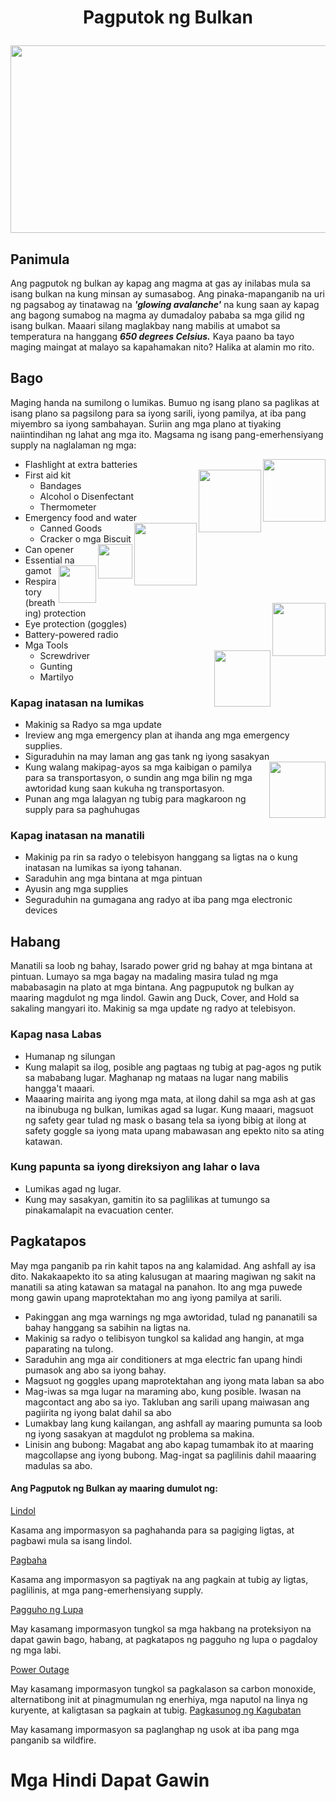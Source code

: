 # <p><center>Pagputok ng Bulkan</p>
  
<p align="center">
  <img width="600" height="300" src="https://user-images.githubusercontent.com/102717555/190837614-6fac1153-be4d-4c48-afb6-37cc7d46342a.png">
</p>

## Panimula

Ang pagputok ng bulkan ay kapag ang magma at gas ay inilabas mula sa isang bulkan na kung minsan ay sumasabog. Ang pinaka-mapanganib na uri ng pagsabog ay tinatawag na ***'glowing avalanche'*** na kung saan ay kapag ang bagong sumabog na magma ay dumadaloy pababa sa mga gilid ng isang bulkan. Maaari silang maglakbay nang mabilis at umabot sa temperatura na hanggang ***650 degrees Celsius.*** Kaya paano ba tayo maging maingat at malayo sa kapahamakan nito? Halika at alamin mo rito.

## Bago 

Maging handa na sumilong o lumikas. Bumuo ng isang plano sa paglikas at isang plano sa pagsilong para sa iyong sarili, iyong pamilya, at iba pang miyembro sa iyong sambahayan. Suriin ang mga plano at tiyaking naiintindihan ng lahat ang mga ito. Magsama ng isang pang-emerhensiyang supply na naglalaman ng mga:

- Flashlight at extra batteries<img align="right" height="100" src="https://user-images.githubusercontent.com/102717555/190843110-f84f6e95-081f-430c-a04e-d7b0cb6f3159.png">
- First aid kit<img align="right" height="100" src="https://user-images.githubusercontent.com/102717555/190843085-0ef19aab-8b29-46d7-abe8-7e6f99fece78.png">
  - Bandages
  - Alcohol o Disenfectant
  - Thermometer
- Emergency food and water<img align="right" height="100" src="https://user-images.githubusercontent.com/102717555/190843185-7739724d-e52d-439a-91f1-f053d1f239d6.png">
  - Canned Goods
  - Cracker o mga Biscuit<img align="right" height="55" src="https://user-images.githubusercontent.com/102717555/190843509-201702e5-a1e4-450c-b73e-d38cee2bc13b.png">
- Can opener
- Essential na gamot<img align="right" height="60" src="https://user-images.githubusercontent.com/102717555/190843410-b12513b3-6960-4d78-b775-cb34d1757b83.png"><img align="right" height="85" src="https://user-images.githubusercontent.com/102717555/190843262-d86a5975-c898-4de9-94c8-555c29568445.png">
- Respiratory (breathing) protection
- Eye protection (goggles)
- Battery-powered radio
- Mga Tools
  - Screwdriver<img align="right" height="90" src="https://user-images.githubusercontent.com/102717555/190843332-c7701cf9-5d67-4137-8935-d77ef2d857cf.png">
  - Gunting
  - Martilyo

### Kapag inatasan na lumikas

- Makinig sa Radyo sa mga update
- Ireview ang mga emergency plan at ihanda ang mga emergency supplies.
- Siguraduhin na may laman ang gas tank ng iyong sasakyan<img align="right" height="90" src="https://user-images.githubusercontent.com/102717555/190846541-943de181-e22d-438d-ac65-828d532be2ce.png">
- Kung walang makipag-ayos sa mga kaibigan o pamilya para sa transportasyon, o sundin ang mga bilin ng mga awtoridad kung saan kukuha ng transportasyon.
- Punan ang mga lalagyan ng tubig para magkaroon ng supply para sa paghuhugas

### Kapag inatasan na manatili

- Makinig pa rin sa radyo o telebisyon hanggang sa ligtas na o kung inatasan na lumikas sa iyong tahanan.
- Saraduhin ang mga bintana at mga pintuan
- Ayusin ang mga supplies
- Seguraduhin na gumagana ang radyo at iba pang mga electronic devices

## Habang

Manatili sa loob ng bahay, Isarado power grid ng bahay at mga bintana at pintuan. Lumayo sa mga bagay na madaling masira tulad ng mga mababasagin na plato at mga bintana. Ang pagpuputok ng bulkan ay maaring magdulot ng mga lindol. Gawin ang Duck, Cover, and Hold sa sakaling mangyari ito. Makinig sa mga update ng radyo at telebisyon.   

### Kapag nasa Labas

- Humanap ng silungan
- Kung malapit sa ilog, posible ang pagtaas ng tubig at pag-agos ng putik sa mababang lugar. Maghanap ng mataas na lugar nang mabilis hangga't maaari.
- Maaaring mairita ang iyong mga mata, at ilong dahil sa mga ash at gas na ibinubuga ng bulkan, lumikas agad sa lugar. Kung maaari, magsuot ng safety gear tulad ng mask o basang tela sa iyong bibig at ilong at safety goggle sa iyong mata upang mabawasan ang epekto nito sa ating katawan.

### Kung papunta sa iyong direksiyon ang lahar o lava

- Lumikas agad ng lugar.
- Kung may sasakyan, gamitin ito sa paglilikas at tumungo sa pinakamalapit na evacuation center.

## Pagkatapos

May mga panganib pa rin kahit tapos na ang kalamidad. Ang ashfall ay isa dito. Nakakaapekto ito sa ating kalusugan at maaring magiwan ng sakit na manatili sa ating katawan sa matagal na panahon. Ito ang mga puwede mong gawin upang maprotektahan mo ang iyong pamilya at sarili.
- Pakinggan ang mga warnings ng mga awtoridad, tulad ng pananatili sa bahay hanggang sa sabihin na ligtas na.
- Makinig sa radyo o telibisyon tungkol sa kalidad ang hangin, at mga paparating na tulong.
- Saraduhin ang mga air conditioners at mga electric fan upang hindi pumasok ang abo sa iyong bahay.
- Magsuot ng goggles upang maprotektahan ang iyong mata laban sa abo
- Mag-iwas sa mga lugar na maraming abo, kung posible. Iwasan na magcontact ang abo sa iyo. Takluban ang sarili upang maiwasan ang pagiirita ng iyong balat dahil sa abo
- Lumakbay lang kung kailangan, ang ashfall ay maaring pumunta sa loob ng iyong sasakyan at magdulot ng problema sa makina.
- Linisin ang bubong: Magabat ang abo kapag tumambak ito at maaring magcollapse ang iyong bubong. Mag-ingat sa paglilinis dahil maaaring madulas sa abo.

#### Ang Pagputok ng Bulkan ay maaring dumulot ng:
[Lindol](https://www.cdc.gov/disasters/earthquakes/index.html)

Kasama ang impormasyon sa paghahanda para sa pagiging ligtas, at pagbawi mula sa isang lindol.

[Pagbaha](https://www.cdc.gov/disasters/floods/index.html)

Kasama ang impormasyon sa pagtiyak na ang pagkain at tubig ay ligtas, paglilinis, at mga pang-emerhensiyang supply.

[Pagguho ng Lupa](https://www.cdc.gov/disasters/landslides.html)

May kasamang impormasyon tungkol sa mga hakbang na proteksiyon na dapat gawin bago, habang, at pagkatapos ng pagguho ng lupa o pagdaloy ng mga labi.

[Power Outage](https://www.cdc.gov/disasters/poweroutage/index.html)

May kasamang impormasyon tungkol sa pagkalason sa carbon monoxide, alternatibong init at pinagmumulan ng enerhiya, mga naputol na linya ng kuryente, at kaligtasan sa pagkain at tubig.
[Pagkasunog ng Kagubatan](https://www.cdc.gov/disasters/wildfires/)

May kasamang impormasyon sa paglanghap ng usok at iba pang mga panganib sa wildfire.

# Mga Hindi Dapat Gawin






















































